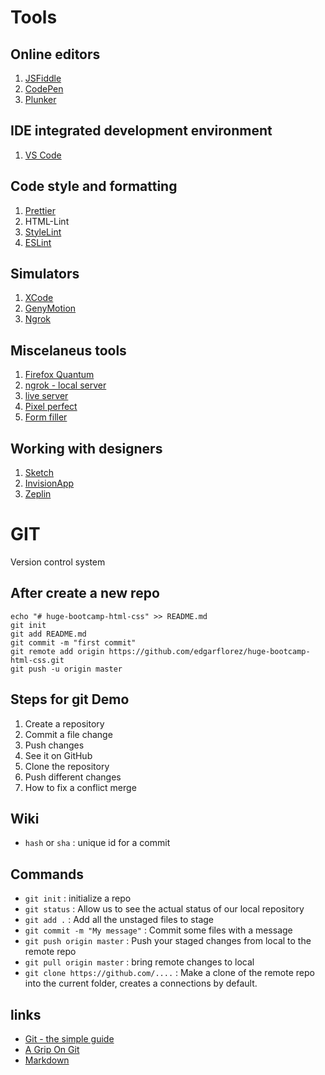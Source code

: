 # Tools

## Online editors
1. [JSFiddle](https://jsfiddle.net/)
2. [CodePen](http://codepen.io)
3. [Plunker](https://plnkr.co/)

## IDE integrated development environment
1. [VS Code](https://code.visualstudio.com/)

## Code style and formatting
1. [Prettier](https://prettier.io/)
2. HTML-Lint
3. [StyleLint](https://stylelint.io/)
4. [ESLint](https://eslint.org/)

## Simulators   
1. [XCode](https://developer.apple.com/xcode/)
2. [GenyMotion](https://www.genymotion.com/)
3. [Ngrok](https://ngrok.com/)

## Miscelaneus tools
1. [Firefox Quantum](https://www.mozilla.org/en-US/firefox/developer/)
2. [ngrok - local server](https://ngrok.com/)
3. [live server](https://marketplace.visualstudio.com/items?itemName=ritwickdey.LiveServer)
4. [Pixel perfect](https://chrome.google.com/webstore/detail/perfectpixel-by-welldonec/dkaagdgjmgdmbnecmcefdhjekcoceebi?hl=en)
5. [Form filler](https://chrome.google.com/webstore/detail/form-filler/bnjjngeaknajbdcgpfkgnonkmififhfo?hl=en)

## Working with designers
1. [Sketch](https://www.sketch.com/)
2. [InvisionApp](https://www.invisionapp.com/)
3. [Zeplin](https://zeplin.io)

# GIT
Version control system

## After create a new repo
    echo "# huge-bootcamp-html-css" >> README.md
    git init
    git add README.md
    git commit -m "first commit"
    git remote add origin https://github.com/edgarflorez/huge-bootcamp-html-css.git
    git push -u origin master

## Steps for git Demo 
1. Create a repository
2. Commit a file change
3. Push changes
4. See it on GitHub
5. Clone the repository
6. Push different changes
7. How to fix a conflict merge

## Wiki

- `hash` or `sha` : unique id for a commit

## Commands
- `git init`    : initialize a repo
- `git status` : Allow us to see the actual status of our local repository
- `git add .`   : Add all the unstaged files to stage
- `git commit -m "My message"` : Commit some files with a message
- `git push origin master` : Push your staged changes from local to the remote repo
- `git pull origin master` : bring remote changes to local
- `git clone https://github.com/....` : Make a clone of the remote repo into the current folder, creates a connections by default.

## links
- [Git - the simple guide](https://rogerdudler.github.io/git-guide/)
- [A Grip On Git](https://agripongit.vincenttunru.com/)
- [Markdown](https://www.markdownguide.org/)